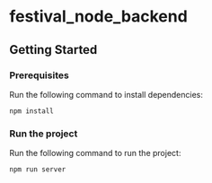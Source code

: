# festival_node_backend

## Getting Started

### Prerequisites

Run the following command to install dependencies:

```shell
npm install
```

### Run the project

Run the following command to run the project:

```shell
npm run server
```
